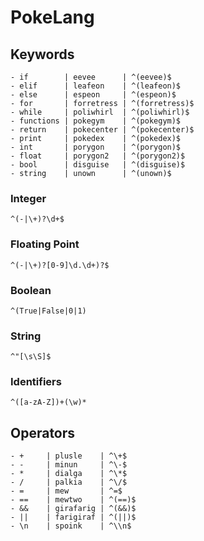 # PokeLang

## Keywords
```
- if        | eevee      | ^(eevee)$
- elif      | leafeon    | ^(leafeon)$
- else      | espeon     | ^(espeon)$
- for       | forretress | ^(forretress)$
- while     | poliwhirl  | ^(poliwhirl)$
- functions | pokegym    | ^(pokegym)$
- return    | pokecenter | ^(pokecenter)$
- print     | pokedex    | ^(pokedex)$
- int       | porygon    | ^(porygon)$
- float     | porygon2   | ^(porygon2)$
- bool      | disguise   | ^(disguise)$
- string    | unown      | ^(unown)$
```

### Integer
```^(-|\+)?\d+$```

### Floating Point
```^(-|\+)?[0-9]\d.\d+)?$```

### Boolean
```^(True|False|0|1)```

### String
```^"[\s\S]$```

### Identifiers
```^([a-zA-Z])+(\w)*```

## Operators
```
- +     | plusle    | ^\+$
- -     | minun     | ^\-$
- *     | dialga    | ^\*$
- /     | palkia    | ^\/$
- =     | mew       | ^=$
- ==    | mewtwo    | ^(==)$
- &&    | girafarig | ^(&&)$
- ||    | farigiraf | ^(||)$
- \n    | spoink    | ^\\n$
```